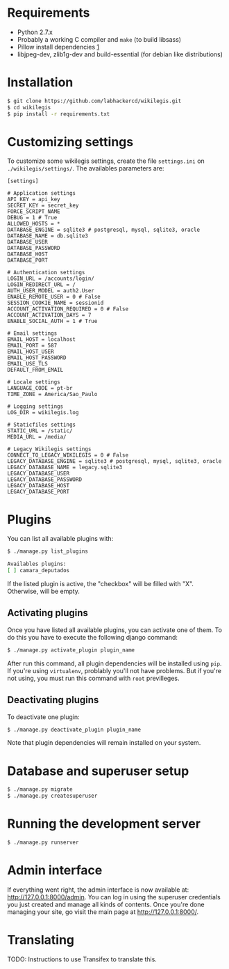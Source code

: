 # Requirements

* Python 2.7.x
* Probably a working C compiler and `make` (to build libsass)
* Pillow install dependencies [1]
* libjpeg-dev, zlib1g-dev and build-essential (for debian like distributions)

# Installation

```bash
$ git clone https://github.com/labhackercd/wikilegis.git
$ cd wikilegis
$ pip install -r requirements.txt
```

# Customizing settings

To customize some wikilegis settings, create the file  `settings.ini` on `./wikilegis/settings/`. The availables parameters are:

```
[settings]

# Application settings
API_KEY = api_key
SECRET_KEY = secret_key
FORCE_SCRIPT_NAME
DEBUG = 1 # True
ALLOWED_HOSTS = *
DATABASE_ENGINE = sqlite3 # postgresql, mysql, sqlite3, oracle
DATABASE_NAME = db.sqlite3
DATABASE_USER
DATABASE_PASSWORD
DATABASE_HOST
DATABASE_PORT

# Authentication settings
LOGIN_URL = /accounts/login/
LOGIN_REDIRECT_URL = /
AUTH_USER_MODEL = auth2.User
ENABLE_REMOTE_USER = 0 # False
SESSION_COOKIE_NAME = sessionid
ACCOUNT_ACTIVATION_REQUIRED = 0 # False
ACCOUNT_ACTIVATION_DAYS = 7
ENABLE_SOCIAL_AUTH = 1 # True

# Email settings
EMAIL_HOST = localhost
EMAIL_PORT = 587
EMAIL_HOST_USER
EMAIL_HOST_PASSWORD
EMAIL_USE_TLS
DEFAULT_FROM_EMAIL

# Locale settings
LANGUAGE_CODE = pt-br
TIME_ZONE = America/Sao_Paulo

# Logging settings
LOG_DIR = wikilegis.log

# Staticfiles settings
STATIC_URL = /static/
MEDIA_URL = /media/

# Legacy Wikilegis settings
CONNECT_TO_LEGACY_WIKILEGIS = 0 # False
LEGACY_DATABASE_ENGINE = sqlite3 # postgresql, mysql, sqlite3, oracle
LEGACY_DATABASE_NAME = legacy.sqlite3
LEGACY_DATABASE_USER
LEGACY_DATABASE_PASSWORD
LEGACY_DATABASE_HOST
LEGACY_DATABASE_PORT

```

# Plugins

You can list all available plugins with:

```bash
$ ./manage.py list_plugins

Availables plugins:
[ ] camara_deputados
```

If the listed plugin is active, the "checkbox" will be filled with "X". Otherwise, will be empty.

## Activating plugins

Once you have listed all available plugins, you can activate one of them. To do this you have to execute the following django command:

```bash
$ ./manage.py activate_plugin plugin_name
```

After run this command, all plugin dependencies will be installed using `pip`. If you're using `virtualenv`, problably you'll not have problems. But if you're not using, you must run this command with `root` previlleges.

## Deactivating plugins

To deactivate one plugin:

```bash
$ ./manage.py deactivate_plugin plugin_name
```

Note that plugin dependencies will remain installed on your system.

# Database and superuser setup

```bash
$ ./manage.py migrate
$ ./manage.py createsuperuser
```


# Running the development server

```bash
$ ./manage.py runserver
```


# Admin interface

If everything went right, the admin interface is now available at: http://127.0.0.1:8000/admin. You can log in using the superuser credentials you just created and manage all kinds of contents. Once you're done managing your site, go visit the main page at http://127.0.0.1:8000/.


# Translating

TODO: Instructions to use Transifex to translate this.



[1]: https://pillow.readthedocs.org/en/latest/installation.html
